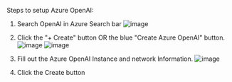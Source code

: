 Steps to setup Azure OpenAI:

1. Search OpenAI in Azure Search bar
![image](https://github.com/ml58158/AzureOpenAI-Playbook/assets/11156002/76dea995-f855-4cf9-b14d-6d0076dba598)
 
2. Click the "+ Create" button OR the blue "Create Azure OpenAI" button.
![image](https://github.com/ml58158/AzureOpenAI-Playbook/assets/11156002/a9317f62-a06f-48d3-b7a9-d020e1292f51)
![image](https://github.com/ml58158/AzureOpenAI-Playbook/assets/11156002/03035915-c94c-45e6-94c0-47e8d1b4527a)


3. Fill out the Azure OpenAI Instance and network Information.
![image](https://github.com/ml58158/AzureOpenAI-Playbook/assets/11156002/38ac8168-5868-4f24-8fb3-b0384d282f78)

4. Click the Create button
